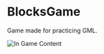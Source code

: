 # BlocksGame

Game made for practicing GML.

![In Game Content](https://github.com/rpereirakokku/BlocksGame/blob/main/Blocks.png?raw=true)
